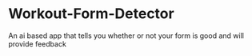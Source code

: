 # Workout-Form-Detector
An ai based app that tells you whether or not your form is good and will provide feedback
